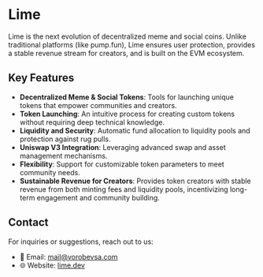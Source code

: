 # Lime

Lime is the next evolution of decentralized meme and social coins. Unlike traditional platforms (like pump.fun), Lime ensures user protection, provides a stable revenue stream for creators, and is built on the EVM ecosystem.

## Key Features
- **Decentralized Meme & Social Tokens**: Tools for launching unique tokens that empower communities and creators.
- **Token Launching**: An intuitive process for creating custom tokens without requiring deep technical knowledge.
- **Liquidity and Security**: Automatic fund allocation to liquidity pools and protection against rug pulls.
- **Uniswap V3 Integration**: Leveraging advanced swap and asset management mechanisms.
- **Flexibility**: Support for customizable token parameters to meet community needs.
- **Sustainable Revenue for Creators**: Provides token creators with stable revenue from both minting fees and liquidity pools, incentivizing long-term engagement and community building.

## Contact
For inquiries or suggestions, reach out to us:
- 📧 Email: mail@vorobevsa.com
- 🌐 Website: [lime.dev](https://lime.dev)
